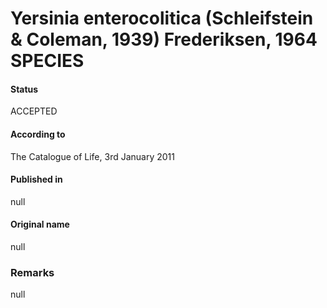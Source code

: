 # Yersinia enterocolitica (Schleifstein & Coleman, 1939) Frederiksen, 1964 SPECIES

#### Status
ACCEPTED

#### According to
The Catalogue of Life, 3rd January 2011

#### Published in
null

#### Original name
null

### Remarks
null